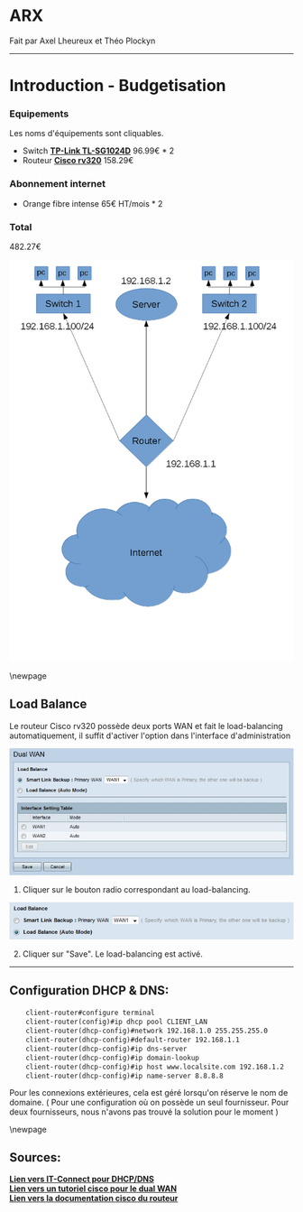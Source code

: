 # ARX
Fait par Axel Lheureux et Théo Plockyn

- - - 

Introduction - Budgetisation
=============

### Equipements 
Les noms d'équipements sont cliquables.  

- Switch [**TP-Link TL-SG1024D**](https://www.amazon.fr/TP-Link-TL-SG1024D-Gigabit-Rackable-Bo%C3%AEtier/dp/B003UWXFM0/ref=sr_1_1?ie=UTF8&qid=1476177479&sr=8-1) 96.99€ * 2  
- Routeur [**Cisco rv320**](http://www.ldlc-pro.com/fiche/PB00149718.html) 158.29€ 

### Abonnement internet
- Orange fibre intense 65€ HT/mois * 2

### Total
482.27€

![Architecture du réseau](./arx.png "Schéma d'architecture du réseau")

\newpage

## Load Balance

Le routeur Cisco rv320 possède deux ports WAN et fait le load-balancing automatiquement, il suffit d'activer l'option dans l'interface d'administration

![Interface de gestion du dual WAN](./dual_wan.png "Dual WAN")

1. Cliquer sur le bouton radio correspondant au load-balancing.  

![Activation du load-balancing](./load_balancing.png "Load balancing")

2. Cliquer sur "Save". Le load-balancing est activé.

- - - 

## Configuration DHCP & DNS:

        client-router#configure terminal  
        client-router(config)#ip dhcp pool CLIENT_LAN  
        client-router(dhcp-config)#network 192.168.1.0 255.255.255.0  
        client-router(dhcp-config)#default-router 192.168.1.1  
        client-router(dhcp-config)#ip dns-server  
        client-router(dhcp-config)#ip domain-lookup  
        client-router(dhcp-config)#ip host www.localsite.com 192.168.1.2  
        client-router(dhcp-config)#ip name-server 8.8.8.8  



Pour les connexions extérieures, cela est géré lorsqu'on réserve le nom de domaine. ( Pour une configuration où on possède un seul fournisseur. Pour deux fournisseurs, nous n'avons pas trouvé la solution pour le moment )

\newpage
## Sources:
[**Lien vers IT-Connect pour DHCP/DNS**](http://www.it-connect.fr/configurer-le-service-dhcp-sur-un-routeur-cisco/)  
[**Lien vers un tutoriel cisco pour le dual WAN**](http://sbkb.cisco.com/CiscoSB/GetArticle.aspx?docid=d6c17b6ee53141f59ae03c6defeb20cb_Dual_WAN_Configuration_on_RV320_Router.xml&pid=2&converted=0)  
[**Lien vers la documentation cisco du routeur**](http://www.cisco.com/c/dam/en/us/td/docs/routers/csbr/rv320/administration/guide/en/rv32x_ag_en.pdf)  

